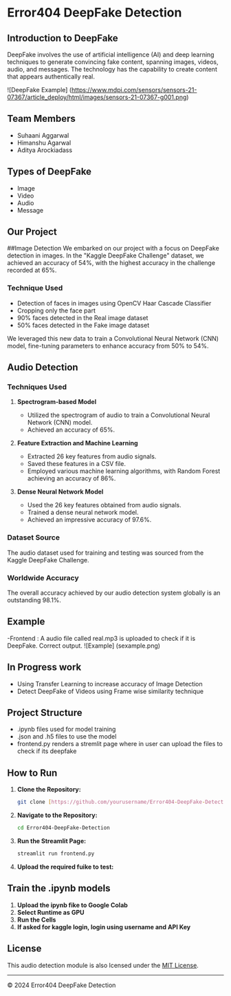 # Error404 DeepFake Detection

## Introduction to DeepFake
DeepFake involves the use of artificial intelligence (AI) and deep learning techniques to generate convincing fake content, spanning images, videos, audio, and messages. The technology has the capability to create content that appears authentically real.

![DeepFake Example]
(https://www.mdpi.com/sensors/sensors-21-07367/article_deploy/html/images/sensors-21-07367-g001.png)

## Team Members
- Suhaani Aggarwal
- Himanshu Agarwal
- Aditya Arockiadass

## Types of DeepFake
- Image
- Video
- Audio
- Message

## Our Project

##Image Detection
We embarked on our project with a focus on DeepFake detection in images. 
In the "Kaggle DeepFake Challenge" dataset, we achieved an accuracy of 54%, with the highest accuracy in the challenge recorded at 65%.

### Technique Used
- Detection of faces in images using OpenCV Haar Cascade Classifier
- Cropping only the face part
- 90% faces detected in the Real image dataset
- 50% faces detected in the Fake image dataset

We leveraged this new data to train a Convolutional Neural Network (CNN) model, fine-tuning parameters to enhance accuracy from 50% to 54%.

## Audio Detection

### Techniques Used

1. **Spectrogram-based Model**
   - Utilized the spectrogram of audio to train a Convolutional Neural Network (CNN) model.
   - Achieved an accuracy of 65%.

2. **Feature Extraction and Machine Learning**
   - Extracted 26 key features from audio signals.
   - Saved these features in a CSV file.
   - Employed various machine learning algorithms, with Random Forest achieving an accuracy of 86%.

3. **Dense Neural Network Model**
   - Used the 26 key features obtained from audio signals.
   - Trained a dense neural network model.
   - Achieved an impressive accuracy of 97.6%.

### Dataset Source
The audio dataset used for training and testing was sourced from the Kaggle DeepFake Challenge.

### Worldwide Accuracy
The overall accuracy achieved by our audio detection system globally is an outstanding 98.1%.

## Example 
-Frontend : A audio file called real.mp3 is uploaded to check if it is DeepFake. Correct output.
![Example]
(sexample.png)


## In Progress work
- Using Transfer Learning to increase accuracy of Image Detection
- Detect DeepFake of Videos using Frame wise similarity technique


## Project Structure
- .ipynb files used for model training
- .json and .h5 files to use the model
- frontend.py renders a stremlit page where in user can upload the files to check if its deepfake

## How to Run 
1. **Clone the Repository:**
   ```bash
   git clone [https://github.com/yourusername/Error404-DeepFake-Detection.git](https://github.com/Suhaani07/Error404-Deepfake-Project)
2. **Navigate to the Repository:**
   ```bash
   cd Error404-DeepFake-Detection
3. **Run the Streamlit Page:**
   ```bash
   streamlit run frontend.py
4. **Upload the required fuike to test:**

## Train the .ipynb models
1. **Upload the ipynb fike to Google Colab**
2. **Select Runtime as GPU**
3. **Run the Cells**
4. **If asked for kaggle login, login using username and API Key**

## License
This audio detection module is also lcensed under the [MIT License](LICENSE).

---
&copy; 2024 Error404 DeepFake Detection
